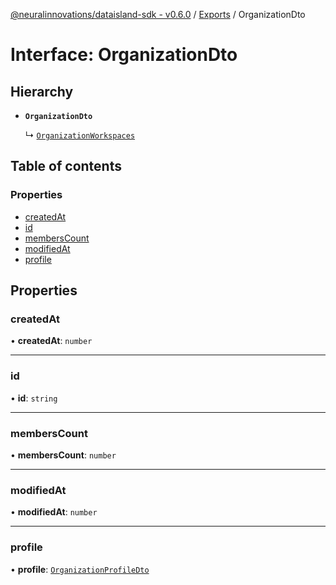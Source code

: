 [@neuralinnovations/dataisland-sdk - v0.6.0](../../README.md) / [Exports](../modules.md) / OrganizationDto

# Interface: OrganizationDto

## Hierarchy

- **`OrganizationDto`**

  ↳ [`OrganizationWorkspaces`](OrganizationWorkspaces.md)

## Table of contents

### Properties

- [createdAt](OrganizationDto.md#createdat)
- [id](OrganizationDto.md#id)
- [membersCount](OrganizationDto.md#memberscount)
- [modifiedAt](OrganizationDto.md#modifiedat)
- [profile](OrganizationDto.md#profile)

## Properties

### createdAt

• **createdAt**: `number`

___

### id

• **id**: `string`

___

### membersCount

• **membersCount**: `number`

___

### modifiedAt

• **modifiedAt**: `number`

___

### profile

• **profile**: [`OrganizationProfileDto`](OrganizationProfileDto.md)
